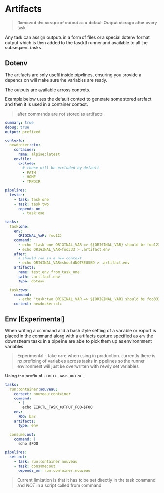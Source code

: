 # Artifacts

> Removed the scrape of stdout as a default Output storage after every task

Any task can assign outputs in a form of files or a special dotenv format output which is then added to the tascktl runner and available to all the subsequent tasks.

## Dotenv

The artifacts are only usefil inside pipelines, ensuring you provide a depends on will make sure the variables are ready.

The outputs are available across contexts.

Example below uses the default context to generate some stored artifact and then it is used in a container context.

> after commands are not stored as artifacts

```yaml
summary: true
debug: true
output: prefixed

contexts:
  newdocker:ctx:
    container:
      name: alpine:latest 
    envfile:
      exclude:
        # these will be excluded by default
        - PATH
        - HOME
        - TMPDIR

pipelines:
  tester:
    - task: task:one
    - task: task:two
      depends_on:
        - task:one

tasks:
  task:one:
    env:
      ORIGINAL_VAR: foo123
    command:
      - echo "task one ORIGINAL_VAR => ${ORIGINAL_VAR} should be foo123"
      - echo ORIGINAL_VAR=foo333 > .artifact.env
    after:
      # should run in a new context
      - echo ORIGINAL_VAR=shouldNOTBEUSED > .artifact.env
    artifacts:
      name: test_env_from_task_one
      path: .artifact.env
      type: dotenv

  task:two:
    command:
      - echo "task:two ORIGINAL_VAR => ${ORIGINAL_VAR} should be foo333"
    context: newdocker:ctx
```

## Env [Experimental]

When writing a command and a bash style setting of a variable or export is placed in the command along with a artifacts capture specified as `env` the downstream tasks in a pipeline are able to pick them up as environmnent variables

> Experimental - take care when using in production. currently there is no prefixing of variables across tasks in pipelines so the runner environment will just be overwritten with newly set variables

Using the prefix of `EIRCTL_TASK_OUTPUT_`

```yaml
tasks:
  run:container:nouveau:
    context: nouveau:container
    command:
      - |
        echo EIRCTL_TASK_OUTPUT_FOO=$FOO
    env:
      FOO: bar
    artifacts:
      type: env

  consume:out:
    command: |
      echo $FOO

pipelines:
  set-out:
    - task: run:container:nouveau
    - task: consume:out
      depends_on: run:container:nouveau
```

> Current limitation is that it has to be set directly in the task command and _NOT_ in a script called from command
